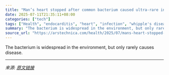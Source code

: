```yaml
---
title: "Man’s heart stopped after common bacterium caused ultra-rare infection"
date: 2025-07-11T21:35:11+08:00
categories: ["tech"]
tags: ["Health", "endocarditis", "heart", "infection", "whipple's disease"]
summary: "The bacterium is widespread in the environment, but only rarely causes disease."
source_url: "https://arstechnica.com/health/2025/07/mans-heart-stopped-after-common-bacterium-caused-ultra-rare-infection/"
---
```


The bacterium is widespread in the environment, but only rarely causes disease.

---

*来源: [原文链接](https://arstechnica.com/health/2025/07/mans-heart-stopped-after-common-bacterium-caused-ultra-rare-infection/)*
